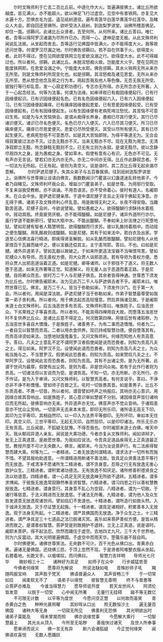 <!-- { "loadSidebar": true } -->
　　尔时文殊师利于亡去二百比丘前。中道化作大火。皆遍满彼佛土。诸比丘所欲越度。皆见满火。亦不能超火。欲以神足飞行过虚空。见空中有普铁网。亦复见大水遍十方。恐惧衣毛为竖。遥见祇树道径。遍布青莲华白莲华黄莲华红莲华。及睹众人大会。即自回还至佛所。欲听受法入祇树。到迦梨罗讲堂。诣佛所稽首佛足。却住一面。邠耨问。此诸比丘众贤者。去至何所。从何所来。诸比丘答曰。唯仁者。吾等以得阿罗汉诸漏为尽所作已办。而得一心。逮神足度无极。从此文殊师利闻说乱法故。从坐起而舍去。吾等适行见佛国中皆满火。亦不能得度大火。我等故还问世尊。何谓罗汉尽漏之地。尔时佛告邠耨曰。若不自在供事于火。欲得度火者。此则不得过。堕在见网欲度铁网立在爱欲没溺之行。欲得度大水。此不可得越过也。所以者何。邠耨。此诸比丘。未脱淫怒痴火故。岂能度大火乎。堕在见网岂能度铁网耶。在恩爱没溺之中。宁能度大水耶。佛告邠耨。其水火铁网无所从来亦无所至。则是文殊师利所现变化也。如是邠耨。其淫怒痴及诸见恩爱。无所从来亦无所至。悉从想念他念及邪之行为本。用起吾我及他人等色像。无吾无我无所受。彼独行等行却乱意。发一心寂定积功德行。专志亦无所得。亦无所念亦无所著。入于一心起念经法。何等为法事。何谓为法缘。如审谛观已有痴因缘便起行。已有行因缘便起识。已有识因缘便起名色。已有名色因缘便起六入。已有六入因缘便起习。已有习因缘便起痛痒。已有痛痒因缘便起恩爱。已有恩爱因缘便起受。已有受因缘便起有。已有有因缘便起生。以有生因缘便有老病死啼泣愁忧。其苦恼不可意曰生焉。如是为与大苦恼俱会。是谓从痴得长养身。愚痴已尽其行便灭。其行已尽诸识便灭。诸识已尽名色便灭。名色已尽六入便灭。六入已尽其习便灭。所习已尽痛痒便灭。痛痒已尽恩爱便灭。恩爱已尽所受便灭。其受以尽所有便灭。其有已尽起生便灭。老病死愁悒不可意悉尽。如是其大苦恼即除。为得平等逮无为。无合会得寂寞彼过法亦不灭。过去无黠亦不灭。当来无黠亦不尽。现在无黠为用念。无清净寂即立无黠。所念静黠无黠则不立。已无有立则为永寂。是谓无黠尽。彼以念静尽观四大之身。是为愚痴之身。譬如草木。假使有意有心有识。无色亦不可见。无有声亦无言说。譬若幻亦无内亦无外。亦无二中间亦无得。比丘作此静寂念者。于一切法为无所起。已无有起。彼则为真空义。说是语时。其二百比丘得无起余漏尽意解。
　　尔时萨遮尼揵子。失其众弟子与五百眷属俱。往到祇树迦梨罗讲堂上。诣佛所与世尊揖让谈语白佛言。我数数闻沙门瞿昙以幻蛊道迷乱转他弟子。今者乃自睹见。文殊师利坏我众会。增益沙门瞿昙弟子。如是世尊。为用邪行受取。不复来诣我受教敕。亦不讽诵。不用吾语言。亦不受命着心。彼时有道人。名阇耶末。在众会中坐。是萨遮尼揵亲厚。于道中谓尼揵子言且止无得于佛起无净意。亦无得于佛。诸弟子及文殊师利心怀乱意。用是故得无利之义。长夜不得安隐。当趣勤苦恶道。尼揵子且听。今欲说譬喻。譬如愚痴之人。欲得醍醐行求酥持水着瓶中。摇动其瓶。终竟疲劳厌极。亦不能得醍醐。如是尼揵子。诸异外道所行亦尔。虽行学道不能断邪行。譬如大瓶中水。不能出醍醐。不奉如来上妙法律之行死堕地狱。譬如尼揵有智者人黠慧明哲。欲得醍醐而行求苏。彼以乳酪持着瓶中。而动摇之便生醍醐。用乳酪故则成醍醐。如是尼揵。其有于如来法中。若白衣及出家。学道至心信佛法喜行精进。即疾得贤圣解脱。如从乳酪而致醍醐。譬如尼揵有人从他家借百千瓦器而破坏之。便以宝器还偿其主。主宁恚骂耶。答曰。不也。曰如是尼揵。诸外异道弟子。譬如瓦器以故破之。于如来所更造法宝器不当嗔恨骂詈。譬如尼揵众人有导师。而无善权方便。将大众贾人诣邪恶道。若有导师为善权方便。悉将众贾人出邪恶道诣着正道。如是尼揵。卿等诸师。以于邪径不了道义。将无数人堕于恶道。如来无所著等正觉。知道解义。将无量人出于恶道而着正路。于是尼揵。自将卿众而去。彼时万二千人与尼揵子俱去。其余者皆得神通。世尊悉下须发为比丘也。尔时佛告阇耶末。汝为见此万二千人与萨遮俱去者不乎。阇耶末曰。唯然世尊已见。佛言。是万二千人。皆当于弥勒如来。下须发作沙门。在于第一大会。所以者何。用闻是深法故。萨遮尼揵子当于弥勒如来。作弟子智慧最尊譬如我第一弟子舍利弗。所以者何。用于佛法起贡高轻慢意。然后弃捐诸见故。于是阇耶末道士白文殊师利。后五浊恶世多有贡高。文殊师利答曰。唯族姓子。后浊恶世众。下劣卑贱之子等喜贡高。所以者何。不能具得四禅用自大故。而堕落五浊恶世时不复供养比丘众。是诸比丘意不得定立。何况致第四禅。用彼后世有诸瑕秽。为五浊恶世多喜自大憍慢。于是族姓子。诸善男子。为有二事而造憍慢。何者为二。一者自见以智慧而贡高。二者以用衣食供养。现已持戒智慧功德。便自堕落其有。而贡高诽谤如来法。当堕地狱饿鬼畜生。又问文殊师利。何缘而知他人有贡高意乎。答曰。凡夫之士意乱不定不谓阿罗汉者假使闻是说而恐畏者。则知为贡高凡夫之士。得见如来。阿罗汉不见。设使闻此语而恐畏者。则知为贡高凡夫之士。为众祐当施与之。不当慧罗汉。假使闻此恐畏者。则知为贡高。如来赞叹凡夫之士。不举阿罗汉。设使闻此言而恐畏者。则知为贡高。其有不出诸尘劳。是为无所著。此谓于世间为最厚。假使有出尘劳。是则为着。非是世间众祐。若有于此作行者则为贡高。一切诸法但以言说而为受。是谓贡高。不知一切。亦无所断。亦无所行。亦不作证。是为入于审谛。又问文殊师利。以智慧贡高者。有何言说乎。答曰。不诤亦非不诤不称憍慢。譬如师子百兽之王。吼时一切皆畏其音。如是善男子。比丘不乐贡高者。不畏一切音。所以者何。谓音譬如呼声之响报应。其响亦无心意识。用因缘合故其音响出。如是族姓子。其心意识审如慧彼不分别。诸因缘音声皆衍诸响应而无所起。彼佛音响亦无来。外异道声亦无忧。佛音声亦不觉众音响。于诸瑕恚音亦不忧众尘劳响。一切音声无去来本末意。即印无所乐印。诸所语无高无下印。其印为立平等印。其相自然印。以一印入为法界平等御印。无所坏印。审如本无住印。真空义印。三世平等印。无起无灭印。自然现印。以是印印诸法。所乐无乐亦无有贡高。比丘闻是。不狐疑无犹豫。不得吾我也。尔时阇耶末道士白佛。唯天中天。我从郁阎异道人亲友。闻说是大乘功德。今者亦复从文殊师利。闻如讲辩才。发无上正真道意。是故愿世尊。为我如应说法。令吾具足道品疾得无上正真道最正觉。教授开度不可计无央数人。佛言。阇耶末。今当为汝说菩萨行。有二法疾得智慧而建大乘。何等为二。一者精进。二者无放逸何谓精进。谓求法才一切所有而施不惜。不望其报劝助道意。一所谓精进用断诸不善法故。皆具足众贤善法意平等行而无放逸。于戒清净不愿诸所生二精进者。谓不贪身意。忍辱之行无有放逸无害心救护众生。三精进者。谓积累诸功德法。无有放逸不知厌足。诸所修善积德贤良之法以劝道意。四精进者。谓一心具足无厌无放逸禅无所欲不退转。五精进者。谓多求博闻。于彼施无放逸常寂静然奉圣贤智慧。六精进者。谓习四恩之行以善权慧教授放逸。七精进者。谓身意行。其身意不乱心为空寂。八精进者。谓为一切故。于诸行等慈意。于法义精进而无放逸慈。于诸法无所著。九精进者。谓为他人及众生皆发道意无放逸观诸世间。譬如焰幻不舍道也。十精进者。谓所造行如救头然。入于诚谛无放逸。灭于尽证慧无起施。十一精进者。谓具足诸相好。积累善本入无放逸。观于法身无所起。十二精进者。谓严其佛国而无放逸。净于众生之土。十三精进者。谓严净具足三十七道品之法已脱诸灭冥。喜乐如来菩萨善权方便。是皆从精进而致之。是谓善权智慧。菩萨受是则致拥护不退转。立无上正真道。说是语时。阇耶末菩萨。得不起法忍。欣然而踊住于虚空。去地四丈九尺。三千大千世界地。则为六反震动。其大光明普遍佛国。于虚空中而雨天华。箜篌乐器不鼓自鸣。
　　尔时佛便笑。诸佛世尊笑法。无央数不可计。百千光色从佛口出。青黄赤白黑。遍诸无量佛国。还绕佛三匝。于顶上忽然不现。于是贤者阿难整衣服从坐起。右膝着地。长跪叉手。以偈嗟叹。而问佛曰。
　　智慧力吉祥明　　导师光七尺华
　　微妙相三十二　　诸种好为具足
　　如师子在众中　　行步威猛势至
　　今佛者何缘笑　　愿尊将为解说
　　所说法駃如电　　音殊妙师子吼
　　羯随鸣振宝响　　其声胜于梵天
　　佛语普遍众人　　其声皆畅三千
　　于一切常如应　　闻柔软无不了
　　语弟子以缘觉　　彼智慧无善明
　　终不与普惠等　　众菩萨亦难及
　　今谁当得慧力　　愿导师说开度
　　若天龙世间人　　阿须伦皆发意
　　以脱于一切受　　心中闻无所著
　　无量行无挂碍　　踰不等无数亿
　　不可限无计数　　以平等为度世
　　今愿问空正慧　　以何故而喜笑
　　青赤黄白之色　　种种光甚照曜
　　其妙晖从口出　　照无数恒沙土
　　遍无量百佛国　　诸种大等无身
　　一切寂无所见　　佛善利无恐惧
　　其光明欲出时　　诸弟子莫能及
　　得未曾晃而照　　佛亦说缘觉事
　　今愿解大乘行　　一切智慧最上
　　其光炎从顶入　　今所至无垢秽
　　善哉快过诸天　　及世人所奉事
　　愿审谛而说义　　佛一言无有异
　　断六会诸狐疑　　今正觉何缘笑
　　闻佛语欢喜悦　　无数人悉踊跃
